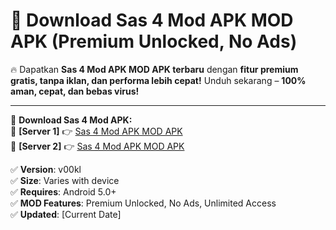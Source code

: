 # 🚀 Download Sas 4 Mod APK MOD APK (Premium Unlocked, No Ads)  

🔥 Dapatkan **Sas 4 Mod APK MOD APK terbaru** dengan **fitur premium gratis, tanpa iklan, dan performa lebih cepat!** Unduh sekarang – **100% aman, cepat, dan bebas virus!**  

---


🔽 **Download Sas 4 Mod APK:**  
🔹 **[Server 1]** 👉 [Sas 4 Mod APK MOD APK](https://apkcomod.com?title=Sas_4_Mod_APK)  
🔹 **[Server 2]** 👉 [Sas 4 Mod APK MOD APK](https://apkcomod.com?title=Sas_4_Mod_APK)  


✅ **Version**: v00kl  
✅ **Size**: Varies with device  
✅ **Requires**: Android 5.0+  
✅ **MOD Features**: Premium Unlocked, No Ads, Unlimited Access  
✅ **Updated**: [Current Date]  
